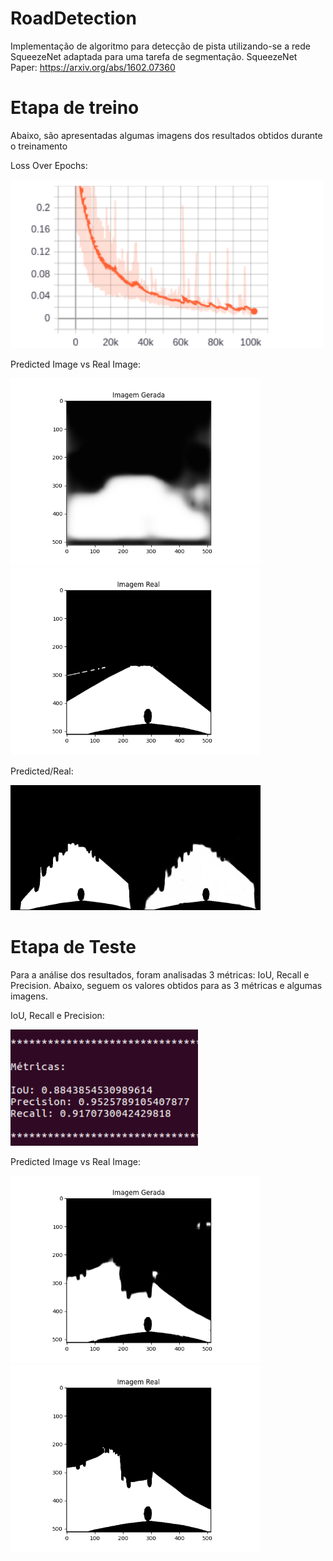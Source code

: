 # RoadDetection
Implementação de algoritmo para detecção de pista utilizando-se a rede SqueezeNet adaptada para uma tarefa de segmentação. 
SqueezeNet Paper: https://arxiv.org/abs/1602.07360

# Etapa de treino
Abaixo, são apresentadas algumas imagens dos resultados obtidos durante o treinamento

Loss Over Epochs:

<p float="left">
  <img src="https://github.com/LeoToledo/RoadDetection/blob/main/imgs/Loss1.png" width="500" />
</p>


Predicted Image vs Real Image:
<p float="left">
  <img src="https://github.com/LeoToledo/RoadDetection/blob/main/imgs/ezgif-6-6f5d9df26f2f.gif" width="400" />
  <img src="https://github.com/LeoToledo/RoadDetection/blob/main/imgs/75_real.png" width="400" /> 
</p>

Predicted/Real:

<p float="center">
  <img src="https://github.com/LeoToledo/RoadDetection/blob/main/imgs/individualImage%20(3).png" width="400" />
</p>

# Etapa de Teste
Para a análise dos resultados, foram analisadas 3 métricas: IoU, Recall e Precision. Abaixo, seguem os valores obtidos para as 3 métricas e algumas imagens.

IoU, Recall e Precision:
<p float="left">
  <img src="https://github.com/LeoToledo/RoadDetection/blob/main/imgs/iou" width="300" />
</p>

Predicted Image vs Real Image:
<p float="left">
  <img src="https://github.com/LeoToledo/RoadDetection/blob/main/imgs/0_gerada.png" width="400" />
  <img src="https://github.com/LeoToledo/RoadDetection/blob/main/imgs/0_real.png" width="400" /> 
</p>
